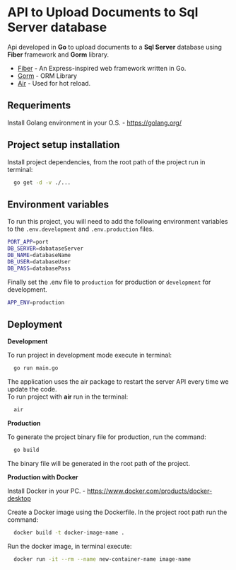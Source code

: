 
# API to Upload Documents to Sql Server database

Api developed in **Go** to upload documents to a **Sql Server** database using **Fiber** framework and **Gorm** library.

* [Fiber](https://gofiber.io/) - An Express-inspired web framework written in Go.
* [Gorm](https://gorm.io/) - ORM Library
* [Air](https://github.com/cosmtrek/air) - Used for hot reload.
## Requeriments
Install Golang environment in your O.S. - https://golang.org/

## Project setup installation

Install project dependencies, from the root path of the project run in terminal:

```bash
  go get -d -v ./...
```

## Environment variables

To run this project, you will need to add the following environment variables to the `.env.development` and `.env.production` files.

```bash
PORT_APP=port
DB_SERVER=dabataseServer
DB_NAME=databaseName
DB_USER=databaseUser
DB_PASS=databasePass
```

Finally set the .env file to `production` for production or `development` for development.

```bash
APP_ENV=production
```
## Deployment

**Development**

To run project in development mode execute in terminal:

```bash
  go run main.go
```

The application uses the air package to restart the server API every time we update the code.  
 To run project with **air** run in the terminal:

```bash
  air
```
**Production**

To generate the project binary file for production, run the command:

```bash
  go build
```
The binary file will be generated in the root path of the project.

**Production with Docker**

Install Docker in your PC. -
https://www.docker.com/products/docker-desktop

Create a Docker image using the Dockerfile. In the project root path run the command:

```bash
  docker build -t docker-image-name .
```
Run the docker image, in terminal execute:

```bash
  docker run -it --rm --name new-container-name image-name
```
